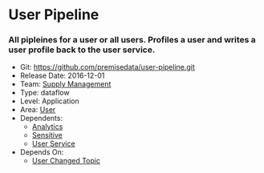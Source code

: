 # User Pipeline
### All pipleines for a user or all users. Profiles a user and writes a user profile back to the user service.
* Git: https://github.com/premisedata/user-pipeline.git
* Release Date: 2016-12-01
* Team: [Supply Management](../teams/supply.md)
* Type: dataflow
* Level: Application
* Area: [User](../areas/user.png)
* Dependents:
  * [Analytics](analytics-schema.md)
  * [Sensitive](sensitive-schema.md)
  * [User Service](user-service.md)
* Depends On:
  * [User Changed Topic](user-topic-changed.md)
